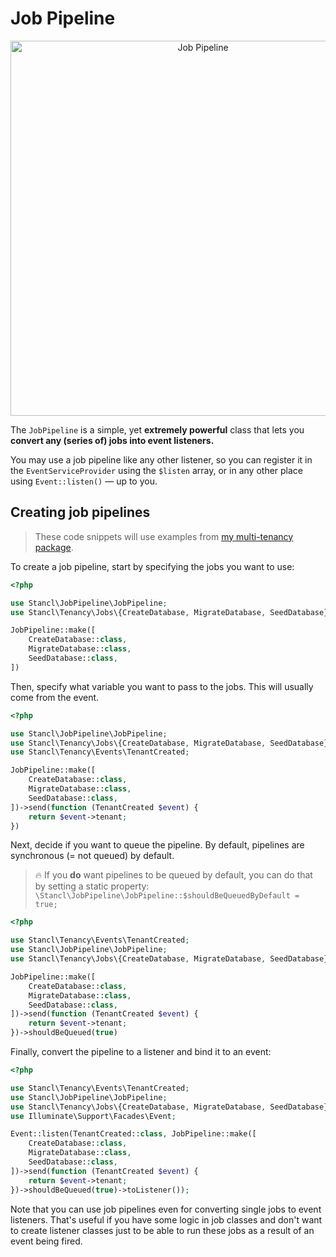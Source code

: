 # Job Pipeline

<p align="center">
    <img width="600" src="https://i.imgur.com/AcVXakZ.png" alt="Job Pipeline" />
</p>

The `JobPipeline` is a simple, yet **extremely powerful** class that lets you **convert any (series of) jobs into event listeners.**

You may use a job pipeline like any other listener, so you can register it in the `EventServiceProvider` using the `$listen` array, or in any other place using `Event::listen()` — up to you.

## Creating job pipelines

> These code snippets will use examples from [my multi-tenancy package](https://github.com/stancl/tenancy).

To create a job pipeline, start by specifying the jobs you want to use:

```php
<?php

use Stancl\JobPipeline\JobPipeline;
use Stancl\Tenancy\Jobs\{CreateDatabase, MigrateDatabase, SeedDatabase};

JobPipeline::make([
    CreateDatabase::class,
    MigrateDatabase::class,
    SeedDatabase::class,
])
```

Then, specify what variable you want to pass to the jobs. This will usually come from the event.

```php
<?php

use Stancl\JobPipeline\JobPipeline;
use Stancl\Tenancy\Jobs\{CreateDatabase, MigrateDatabase, SeedDatabase};
use Stancl\Tenancy\Events\TenantCreated;

JobPipeline::make([
    CreateDatabase::class,
    MigrateDatabase::class,
    SeedDatabase::class,
])->send(function (TenantCreated $event) {
    return $event->tenant;
})
```

Next, decide if you want to queue the pipeline. By default, pipelines are synchronous (= not queued) by default.

> 🔥 If you **do** want pipelines to be queued by default, you can do that by setting a static property:
`\Stancl\JobPipeline\JobPipeline::$shouldBeQueuedByDefault = true;`

```php
<?php

use Stancl\Tenancy\Events\TenantCreated;
use Stancl\JobPipeline\JobPipeline;
use Stancl\Tenancy\Jobs\{CreateDatabase, MigrateDatabase, SeedDatabase};

JobPipeline::make([
    CreateDatabase::class,
    MigrateDatabase::class,
    SeedDatabase::class,
])->send(function (TenantCreated $event) {
    return $event->tenant;
})->shouldBeQueued(true)
```

Finally, convert the pipeline to a listener and bind it to an event:

```php
<?php

use Stancl\Tenancy\Events\TenantCreated;
use Stancl\JobPipeline\JobPipeline;
use Stancl\Tenancy\Jobs\{CreateDatabase, MigrateDatabase, SeedDatabase};
use Illuminate\Support\Facades\Event;

Event::listen(TenantCreated::class, JobPipeline::make([
    CreateDatabase::class,
    MigrateDatabase::class,
    SeedDatabase::class,
])->send(function (TenantCreated $event) {
    return $event->tenant;
})->shouldBeQueued(true)->toListener());
```

Note that you can use job pipelines even for converting single jobs to event listeners. That's useful if you have some logic in job classes and don't want to create listener classes just to be able to run these jobs as a result of an event being fired.
